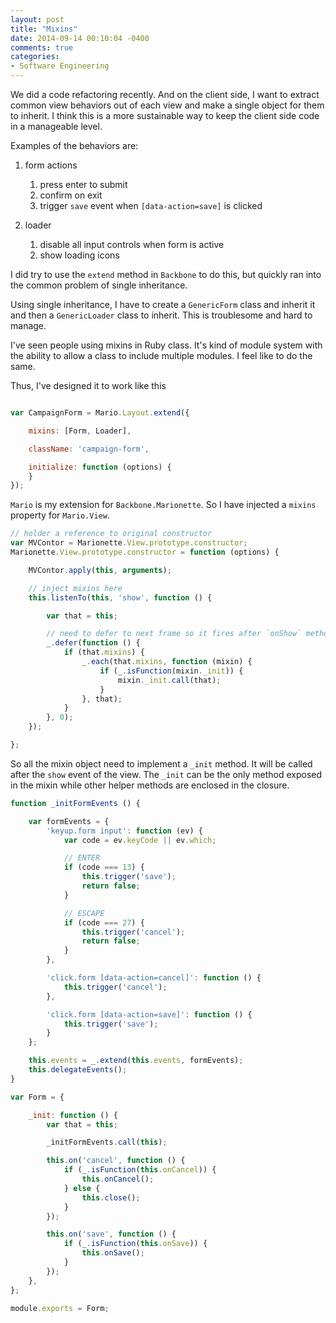 ```yaml
---
layout: post
title: "Mixins"
date: 2014-09-14 00:10:04 -0400
comments: true
categories: 
- Software Engineering
---
```


We did a code refactoring recently. And on the client side, I want to extract common view behaviors out of each view and make a single object for them to inherit. I think this is a more sustainable way to keep the client side code in a manageable level.

Examples of the behaviors are:

1. form actions
    1. press enter to submit
    2. confirm on exit
    3. trigger `save` event when `[data-action=save]` is clicked

2. loader
    1. disable all input controls when form is active
    2. show loading icons

I did try to use the `extend` method in `Backbone` to do this, but quickly ran into the common problem of single inheritance.

Using single inheritance, I have to create a `GenericForm` class and inherit it and then a `GenericLoader` class to inherit. This is troublesome and hard to manage.

I've seen people using mixins in Ruby class. It's kind of module system with the ability to allow a class to include multiple modules. I feel like to do the same.

Thus, I've designed it to work like this

``` javascript

var CampaignForm = Mario.Layout.extend({

    mixins: [Form, Loader],

    className: 'campaign-form',

    initialize: function (options) {
    }
});

```

`Mario` is my extension for `Backbone.Marionette`. So I have injected a `mixins` property for `Mario.View`.

``` javascript
// holder a reference to original constructor
var MVContor = Marionette.View.prototype.constructor;
Marionette.View.prototype.constructor = function (options) {

    MVContor.apply(this, arguments);

    // inject mixins here
    this.listenTo(this, 'show', function () {

        var that = this;

        // need to defer to next frame so it fires after `onShow` method
        _.defer(function () {
            if (that.mixins) {
                _.each(that.mixins, function (mixin) {
                    if (_.isFunction(mixin._init)) {
                        mixin._init.call(that);
                    }
                }, that);
            }
        }, 0);
    });

};

```  

So all the mixin object need to implement a `_init` method. It will be called after the `show` event of the view. The `_init` can be the only method exposed in the mixin while other helper methods are enclosed in the closure. 

``` javascript
function _initFormEvents () {

    var formEvents = {
        'keyup.form input': function (ev) {
            var code = ev.keyCode || ev.which;

            // ENTER
            if (code === 13) {
                this.trigger('save');
                return false;
            }

            // ESCAPE
            if (code === 27) {
                this.trigger('cancel');
                return false;
            }
        },

        'click.form [data-action=cancel]': function () {
            this.trigger('cancel');
        },

        'click.form [data-action=save]': function () {
            this.trigger('save');
        }
    };

    this.events = _.extend(this.events, formEvents);
    this.delegateEvents();
}

var Form = {

    _init: function () {
        var that = this;

        _initFormEvents.call(this);

        this.on('cancel', function () {
            if (_.isFunction(this.onCancel)) {
                this.onCancel();
            } else {
                this.close();
            }
        });

        this.on('save', function () {
            if (_.isFunction(this.onSave)) {
                this.onSave();
            }
        });
    },
};

module.exports = Form;
```


